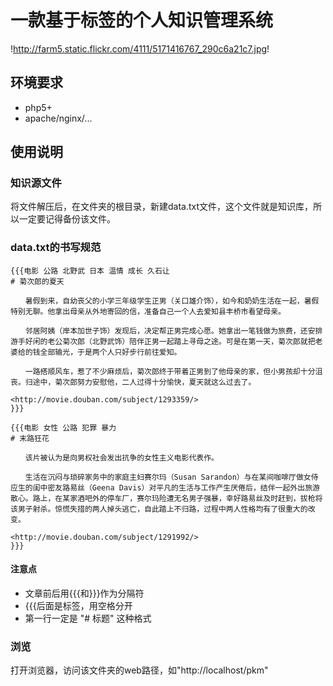 # 一款基于标签的个人知识管理系统

!http://farm5.static.flickr.com/4111/5171416767_290c6a21c7.jpg!

## 环境要求

- php5+
- apache/nginx/...

## 使用说明

### 知识源文件

将文件解压后，在文件夹的根目录，新建data.txt文件，这个文件就是知识库，所以一定要记得备份该文件。

### data.txt的书写规范

	{{{电影 公路 北野武 日本 温情 成长 久石让
	# 菊次郎的夏天

	　　暑假到来，自幼丧父的小学三年级学生正男（关口雄介饰），如今和奶奶生活在一起，暑假特别无聊。他拿出母亲从外地寄回的信，准备自己一个人去爱知县丰桥市看望母亲。

	　　邻居阿姨（岸本加世子饰）发现后，决定帮正男完成心愿。她拿出一笔钱做为旅费，还安排游手好闲的老公菊次郎（北野武饰）陪伴正男一起踏上寻母之途。可是在第一天，菊次郎就把老婆给的钱全部输光，于是两个人只好步行前往爱知。

	　　一路搭顺风车，惹了不少麻烦后，菊次郎终于带着正男到了他母亲的家，但小男孩却十分沮丧。归途中，菊次郎努力安慰他，二人过得十分愉快，夏天就这么过去了。

	<http://movie.douban.com/subject/1293359/>
	}}}

	{{{电影 女性 公路 犯罪 暴力
	# 末路狂花

	　　该片被认为是向男权社会发出抗争的女性主义电影代表作。

	　　生活在沉闷与琐碎家务中的家庭主妇赛尔玛（Susan Sarandon）与在某间咖啡厅做女侍应生的闺中密友路易丝（Geena Davis）对平凡的生活与工作产生厌倦后，结伴一起外出旅游散心。路上，在某家酒吧外的停车厂，赛尔玛险遭无名男子强暴，幸好路易丝及时赶到，拔枪将该男子射杀。惊慌失措的两人掉头逃亡，自此踏上不归路，过程中两人性格均有了很重大的改变。

	<http://movie.douban.com/subject/1291992/>
	}}}
	

#### 注意点
- 文章前后用{{{和}}}作为分隔符
- {{{后面是标签，用空格分开
- 第一行一定是 "# 标题" 这种格式

### 浏览

打开浏览器，访问该文件夹的web路径，如"http://localhost/pkm"
